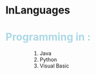 # InLanguages
<h1 id="head">Programming in :</h1>
<ol>
	<li> Java</li>
	 <li>Python</li>
	 <li>Visual Basic</li>
	 </ol>
<style>
	#head{
		color:lightblue;
	}
	li{
		margin-left:70px;
	
	}
	
	</style>